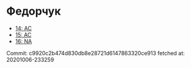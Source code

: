 # Федорчук
- [14: AC](14.md)
- [15: AC](15.md)
- [16: NA](16.md)

Commit: c9920c2b474d830db8e28721d6147863320ce913
 fetched at: 20201006-233259
